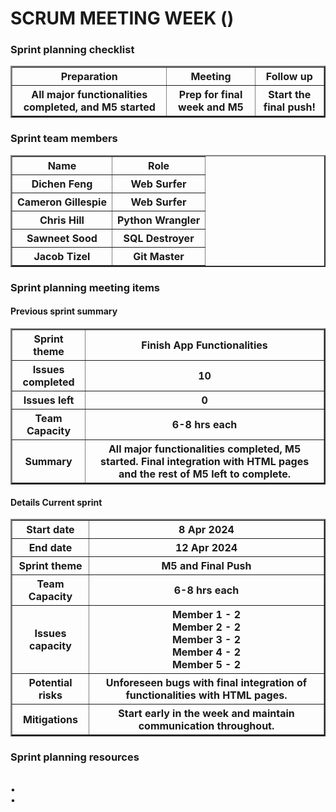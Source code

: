 <h1>SCRUM MEETING WEEK ()</h1>

<h3>  Sprint planning checklist</h3>
<table border = "2">
    <tr>
        <th>Preparation</th>
        <th>Meeting</th>
        <th>Follow up</th>
    <tr>
    <tr >
        <th>All major functionalities completed, and M5 started</th>
        <th>Prep for final week and M5</th>
        <th>Start the final push!</th>
    </tr>
</table>
<h3>Sprint team members</h3>
<table border = "2">
    <tr>
        <th>Name</th>
        <th>Role</th>
    <tr>
    <tr >
        <th>Dichen Feng</th>
        <th>Web Surfer</th>
    </tr>
    <tr >
        <th>Cameron Gillespie</th>
        <th>Web Surfer</th>
    </tr>
    <tr >
        <th>Chris Hill</th>
        <th>Python Wrangler</th>
    </tr>
    <tr >
        <th>Sawneet Sood</th>
        <th>SQL Destroyer</th>
    </tr>
    <tr>
        <th>Jacob Tizel</th>
        <th>Git Master</th>
    </tr>
</table>

<h3>Sprint planning meeting items</h3>

<h4>Previous sprint summary</h4>

<table border = "2">
    <tr>
        <th>Sprint theme</th>
        <th>Finish App Functionalities</th>
    <tr>
    <tr >
        <th>Issues completed</th>
        <th>10</th>
    </tr>
    <tr >
        <th>Issues left</th>
        <th>0</th>
    </tr>
    <tr >
        <th>Team Capacity</th>
        <th>6-8 hrs each</th>
    </tr>
    <tr >
        <th>Summary</th>
        <th>All major functionalities completed, M5 started.  Final integration with HTML pages and the rest of M5 left to complete.</th>
    </tr>
</table>

<h4>Details Current sprint</h4>

<table border = "2">
    <tr>
        <th>Start date</th>
        <th>8 Apr 2024</th>  
    <tr>
    <tr >
        <th>End date</th>
        <th>12 Apr 2024</th>
    </tr>
    <tr >
        <th>Sprint theme</th>
        <th>M5 and Final Push</th>
    </tr>
    <tr >
        <th>Team Capacity</th>
        <th>6-8 hrs each</th>
    </tr>
    <tr >
        <th>Issues capacity</th>
        <th>Member 1 - 2
            <br>Member 2 - 2
            <br>Member 3 - 2
            <br>Member 4 - 2
            <br>Member 5 - 2
        </th>
    </tr>
    <tr >
        <th>Potential risks</th>
        <th>Unforeseen bugs with final integration of functionalities with HTML pages.</th>
    </tr>
    <tr >
        <th>Mitigations</th>
        <th>Start early in the week and maintain communication throughout.</th>
    </tr>
</table>
<h3>Sprint planning resources</h3>
<br>•
<br>•